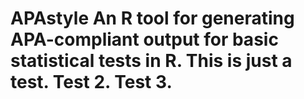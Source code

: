 # APAstyle An R tool for generating APA-compliant output for basic statistical tests in R. This is just a test. Test 2. Test 3.  
